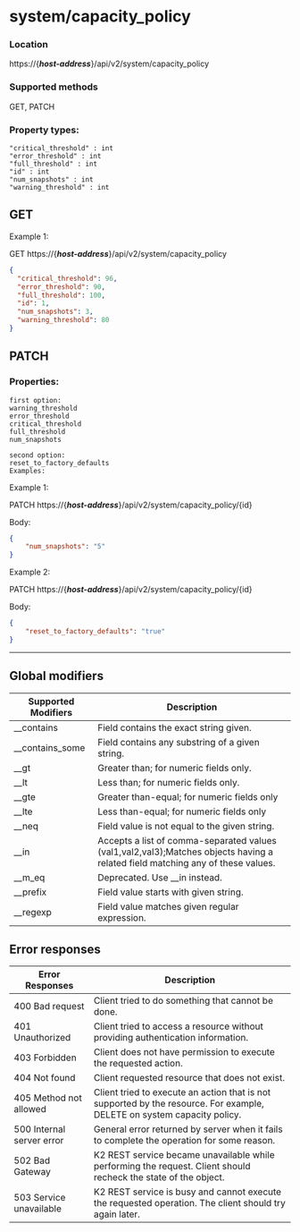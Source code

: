 # system/capacity_policy

### Location
https://{***host-address***}/api/v2/system/capacity_policy

### Supported methods
GET, PATCH


### Property types:
 ```text
"critical_threshold" : int
"error_threshold" : int
"full_threshold" : int
"id" : int
"num_snapshots" : int
"warning_threshold" : int
 ```

## GET

Example 1:

GET https://{***host-address***}/api/v2/system/capacity_policy
```json
{
  "critical_threshold": 96,
  "error_threshold": 90,
  "full_threshold": 100,
  "id": 1,
  "num_snapshots": 3,
  "warning_threshold": 80
}
```

## PATCH

### Properties:
 ```text
first option:
warning_threshold
error_threshold
critical_threshold
full_threshold
num_snapshots

second option:
reset_to_factory_defaults
Examples:
 ```

Example 1:

PATCH https://{***host-address***}/api/v2/system/capacity_policy/{id}

Body:
```json
{
    "num_snapshots": "5"
}
```

Example 2:

PATCH https://{***host-address***}/api/v2/system/capacity_policy/{id}

Body:
```json
{
    "reset_to_factory_defaults": "true"
}
```

---

## Global modifiers
| Supported Modifiers	| Description|
|-----------------------|------------|
|__contains	|Field contains the exact string given.|
|__contains_some	|Field contains any substring of a given string.|
|__gt	|Greater than; for numeric fields only.|
|__lt	|Less than; for numeric fields only.|
|__gte	|Greater than-equal; for numeric fields only|
|__lte	|Less than-equal; for numeric fields only|
|__neq	|Field value is not equal to the given string.|
|__in	|Accepts a list of comma-separated values (val1,val2,val3);Matches objects having a related field matching any of these values.|
|__m_eq	|Deprecated. Use __in instead.|
|__prefix	|Field value starts with given string.|
|__regexp	|Field value matches given regular expression.|

## Error responses

| Error Responses	| Description |
|-------------------|-------------|
|400 Bad request	|Client tried to do something that cannot be done.
|401 Unauthorized	|Client tried to access a resource without providing authentication information.
|403 Forbidden	|Client does not have permission to execute the requested action.
|404 Not found	|Client requested resource that does not exist.
|405 Method not allowed	|Client tried to execute an action that is not supported by the resource. For example, DELETE on system capacity policy.
|500 Internal server error	|General error returned by server when it fails to complete the operation for some reason.
|502 Bad Gateway	|K2 REST service became unavailable while performing the request. Client should recheck the state of the object.
|503 Service unavailable	|K2 REST service is busy and cannot execute the requested operation. The client should try again later.
